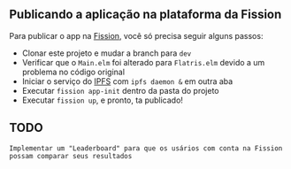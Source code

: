 ## Publicando a aplicação na plataforma da Fission
Para publicar o app na [Fission](https://fission.codes/), você só precisa seguir alguns passos:

* Clonar este projeto e mudar a branch para `dev`
* Verificar que o `Main.elm` foi alterado para `Flatris.elm` devido a um problema no código original
* Iniciar o serviço do [IPFS](https://ipfs.io/) com `ipfs daemon &` em outra aba
* Executar `fission app-init` dentro da pasta do projeto
* Executar `fission up`, e pronto, ta publicado!


## TODO
    Implementar um "Leaderboard" para que os usários com conta na Fission possam comparar seus resultados
    